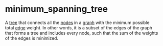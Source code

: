 # minimum_spanning_tree

A [tree](mathematics/tree) that connects all the [nodes](mathematics/node) in a [graph](mathematics/graph) with the minimum possible total [edge](mathematics/edge) weight. In other words, it is a subset of the edges of the graph that forms a tree and includes every node, such that the sum of the weights of the edges is minimized.
